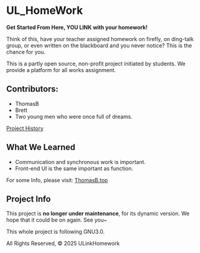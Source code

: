 # UL_HomeWork
**Get Started From Here, YOU LINK with your homework!**

Think of this, have your teacher assigned homework on firefly, on ding-talk group, or even written on the blackboard and you never notice? This is the chance for you.

This is a partly open source, non-profit project initiated by students. We provide a platform for all works assignment.

## Contributors:
- ThomasB
- Brett
- Two young men who were once full of dreams.

[Project History](history.md)


## What We Learned
- Communication and synchronous work is important.
- Front-end UI is the same important as function.

For some Info, please visit: [ThomasB.top](https://thomasb.top)

## Project Info
This project is **no longer under maintenance**, for its dynamic version. We hope that it could be on again. See you~

This whole project is following GNU3.0.

All Rights Reserved, © 2025 ULinkHomework
